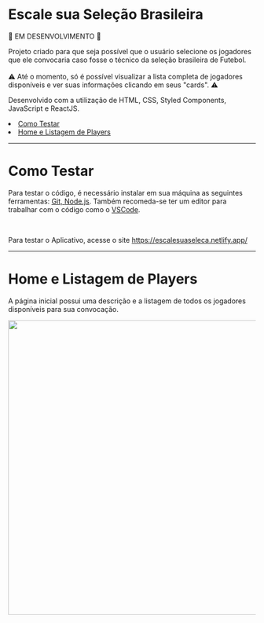 # Escale sua Seleção Brasileira

🚀 EM DESENVOLVIMENTO 🚀

Projeto criado para que seja possível que o usuário selecione os jogadores que ele convocaria caso fosse o técnico da seleção brasileira de Futebol. 
<br>
<br>
⚠️ Até o momento, só é possível visualizar a lista completa de jogadores disponíveis e ver suas informações clicando em seus "cards". ⚠️

Desenvolvido com a utilização de HTML, CSS, Styled Components, JavaScript e ReactJS.

<li><a href="#test">Como Testar</a></li>
<li><a href="#home">Home e Listagem de Players</a></li>

<hr>

# <div id="test">Como Testar</div>

<p>Para testar o código, é necessário instalar em sua máquina as seguintes ferramentas: <a target="_blank" href="https://git-scm.com/downloads">Git, </a> <a target="_blank" href="https://nodejs.org/en/download/">Node.js</a>. Também recomeda-se ter um editor para trabalhar com o código como o <a target="_blank" href="https://code.visualstudio.com/download">VSCode</a>.</p>
<br>
<p>Para testar o Aplicativo, acesse o site <a target="_blank" href="https://escalesuaseleca.netlify.app/">https://escalesuaseleca.netlify.app/</a></p>

<hr>

# <div id="home">Home e Listagem de Players</div>

<p>A página inicial possui uma descrição e a listagem de todos os jogadores disponíveis para sua convocação.</p>

<img src="./public/readme/Home e Todos os Players.gif" style="width: 600px">

